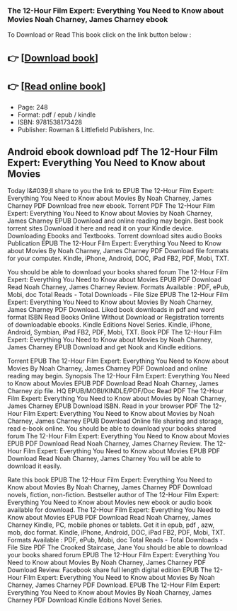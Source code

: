 ### The 12-Hour Film Expert: Everything You Need to Know about Movies Noah Charney, James Charney ebook

To Download or Read This book click on the link button below :

## 👉  [**[Download book](http://ebooksharez.info/download.php?group=book&from=github.com&id=712111&lnk=1061 "Download book")**]

## 👉  [**[Read online book](http://ebooksharez.info/download.php?group=book&from=github.com&id=712111&lnk=1061 "Read online book")**]


* Page: 248
* Format: pdf / epub / kindle
* ISBN: 9781538173428
* Publisher: Rowman &amp; Littlefield Publishers, Inc.



## Android ebook download pdf The 12-Hour Film Expert: Everything You Need to Know about Movies


Today I&amp;#039;ll share to you the link to EPUB The 12-Hour Film Expert: Everything You Need to Know about Movies By Noah Charney, James Charney PDF Download free new ebook. Torrent PDF The 12-Hour Film Expert: Everything You Need to Know about Movies by Noah Charney, James Charney EPUB Download and online reading may begin. Best book torrent sites Download it here and read it on your Kindle device. Downloading Ebooks and Textbooks. Torrent download sites audio Books Publication EPUB The 12-Hour Film Expert: Everything You Need to Know about Movies By Noah Charney, James Charney PDF Download file formats for your computer. Kindle, iPhone, Android, DOC, iPad FB2, PDF, Mobi, TXT.

You should be able to download your books shared forum The 12-Hour Film Expert: Everything You Need to Know about Movies EPUB PDF Download Read Noah Charney, James Charney Review. Formats Available : PDF, ePub, Mobi, doc Total Reads - Total Downloads - File Size EPUB The 12-Hour Film Expert: Everything You Need to Know about Movies By Noah Charney, James Charney PDF Download. Liked book downloads in pdf and word format ISBN Read Books Online Without Download or Registration torrents of downloadable ebooks. Kindle Editions Novel Series. Kindle, iPhone, Android, Symbian, iPad FB2, PDF, Mobi, TXT. Book PDF The 12-Hour Film Expert: Everything You Need to Know about Movies by Noah Charney, James Charney EPUB Download and get Nook and Kindle editions.

Torrent EPUB The 12-Hour Film Expert: Everything You Need to Know about Movies By Noah Charney, James Charney PDF Download and online reading may begin. Synopsis The 12-Hour Film Expert: Everything You Need to Know about Movies EPUB PDF Download Read Noah Charney, James Charney zip file. HQ EPUB/MOBI/KINDLE/PDF/Doc Read PDF The 12-Hour Film Expert: Everything You Need to Know about Movies by Noah Charney, James Charney EPUB Download ISBN. Read in your browser PDF The 12-Hour Film Expert: Everything You Need to Know about Movies by Noah Charney, James Charney EPUB Download Online file sharing and storage, read e-book online. You should be able to download your books shared forum The 12-Hour Film Expert: Everything You Need to Know about Movies EPUB PDF Download Read Noah Charney, James Charney Review. The 12-Hour Film Expert: Everything You Need to Know about Movies EPUB PDF Download Read Noah Charney, James Charney You will be able to download it easily.

Rate this book EPUB The 12-Hour Film Expert: Everything You Need to Know about Movies By Noah Charney, James Charney PDF Download novels, fiction, non-fiction. Bestseller author of The 12-Hour Film Expert: Everything You Need to Know about Movies new ebook or audio book available for download. The 12-Hour Film Expert: Everything You Need to Know about Movies EPUB PDF Download Read Noah Charney, James Charney Kindle, PC, mobile phones or tablets. Get it in epub, pdf , azw, mob, doc format. Kindle, iPhone, Android, DOC, iPad FB2, PDF, Mobi, TXT. Formats Available : PDF, ePub, Mobi, doc Total Reads - Total Downloads - File Size PDF The Crooked Staircase, Jane You should be able to download your books shared forum EPUB The 12-Hour Film Expert: Everything You Need to Know about Movies By Noah Charney, James Charney PDF Download Review. Facebook share full length digital edition EPUB The 12-Hour Film Expert: Everything You Need to Know about Movies By Noah Charney, James Charney PDF Download. EPUB The 12-Hour Film Expert: Everything You Need to Know about Movies By Noah Charney, James Charney PDF Download Kindle Editions Novel Series.





